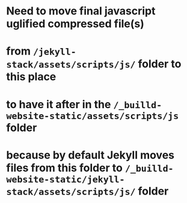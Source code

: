 # Need to move final javascript uglified compressed file(s) 
# from `/jekyll-stack/assets/scripts/js/` folder to this place 
# to have it after in the `/_builld-website-static/assets/scripts/js` folder
# because by default Jekyll moves files from this folder to `/_builld-website-static/jekyll-stack/assets/scripts/js/` folder
